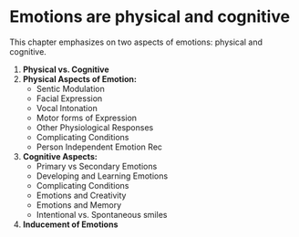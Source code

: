 # Emotions are physical and cognitive

This chapter emphasizes on two aspects of emotions: physical and cognitive.

1. **Physical vs. Cognitive**
2. **Physical Aspects of Emotion:**
	* Sentic Modulation
	* Facial Expression
	* Vocal Intonation
	* Motor forms of Expression
	* Other Physiological Responses
	* Complicating Conditions
	* Person Independent Emotion Rec
3. **Cognitive Aspects:**
	* Primary vs Secondary Emotions
	* Developing and Learning Emotions
	* Complicating Conditions
	* Emotions and Creativity
	* Emotions and Memory
	* Intentional vs. Spontaneous smiles
4. **Inducement of Emotions**
